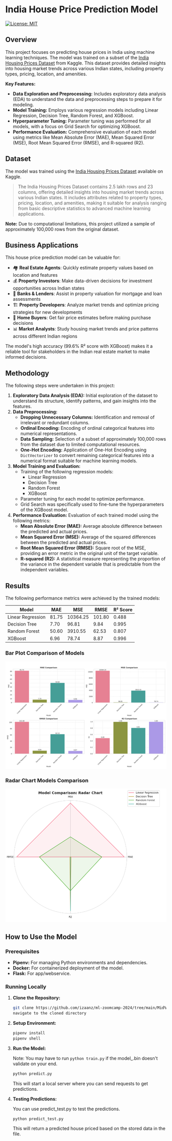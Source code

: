 # India House Price Prediction Model

[![License: MIT](https://img.shields.io/badge/License-MIT-yellow.svg)](https://opensource.org/licenses/MIT)

## Overview

This project focuses on predicting house prices in India using machine learning techniques. The model was trained on a subset of the [India Housing Prices Dataset](https://www.kaggle.com/datasets/ankushpanday1/india-house-price-prediction/data) from Kaggle.  This dataset provides detailed insights into housing market trends across various Indian states, including property types, pricing, location, and amenities.

**Key Features:**

* **Data Exploration and Preprocessing:**  Includes exploratory data analysis (EDA) to understand the data and preprocessing steps to prepare it for modeling.
* **Model Training:**  Employs various regression models including Linear Regression, Decision Tree, Random Forest, and XGBoost.
* **Hyperparameter Tuning:**  Parameter tuning was performed for all models, with a focus on Grid Search for optimizing XGBoost.
* **Performance Evaluation:**  Comprehensive evaluation of each model using metrics like Mean Absolute Error (MAE), Mean Squared Error (MSE), Root Mean Squared Error (RMSE), and R-squared (R2).

## Dataset

The model was trained using the [India Housing Prices Dataset](https://www.kaggle.com/datasets/ankushpanday1/india-house-price-prediction/data) available on Kaggle.

> The India Housing Prices Dataset contains 2.5 lakh rows and 23 columns, offering detailed insights into housing market trends across various Indian states. It includes attributes related to property types, pricing, location, and amenities, making it suitable for analysis ranging from basic descriptive statistics to advanced machine learning applications.

**Note:** Due to computational limitations, this project utilized a sample of approximately 100,000 rows from the original dataset.

## Business Applications

This house price prediction model can be valuable for:

- 🏘️ **Real Estate Agents**: Quickly estimate property values based on location and features
- 💰 **Property Investors**: Make data-driven decisions for investment opportunities across Indian states
- 🏦 **Banks & Lenders**: Assist in property valuation for mortgage and loan assessments
- 🏗️ **Property Developers**: Analyze market trends and optimize pricing strategies for new developments
- 🏡 **Home Buyers**: Get fair price estimates before making purchase decisions
- 📊 **Market Analysts**: Study housing market trends and price patterns across different Indian regions

The model's high accuracy (99.6% R² score with XGBoost) makes it a reliable tool for stakeholders in the Indian real estate market to make informed decisions.

## Methodology

The following steps were undertaken in this project:

1. **Exploratory Data Analysis (EDA):**  Initial exploration of the dataset to understand its structure, identify patterns, and gain insights into the features.
2. **Data Preprocessing:**
    * **Dropping Unnecessary Columns:** Identification and removal of irrelevant or redundant columns.
    * **Ordinal Encoding:** Encoding of ordinal categorical features into numerical representations.
    * **Data Sampling:**  Selection of a subset of approximately 100,000 rows from the dataset due to limited computational resources.
    * **One-Hot Encoding:** Application of One-Hot Encoding using `DictVectorizer` to convert remaining categorical features into a numerical format suitable for machine learning models.
3. **Model Training and Evaluation:**
    * Training of the following regression models:
        * Linear Regression
        * Decision Tree
        * Random Forest
        * XGBoost
    * Parameter tuning for each model to optimize performance.
    * Grid Search was specifically used to fine-tune the hyperparameters of the XGBoost model.
4. **Performance Evaluation:**  Evaluation of each trained model using the following metrics:
    * **Mean Absolute Error (MAE):** Average absolute difference between the predicted and actual prices.
    * **Mean Squared Error (MSE):** Average of the squared differences between the predicted and actual prices.
    * **Root Mean Squared Error (RMSE):** Square root of the MSE, providing an error metric in the original unit of the target variable.
    * **R-squared (R2):**  A statistical measure representing the proportion of the variance in the dependent variable that is predictable from the independent variables.

## Results

The following performance metrics were achieved by the trained models:

| Model | MAE | MSE | RMSE | R² Score |
|-------|-----|-----|------|----------|
| Linear Regression | 81.75 | 10364.25 | 101.80 | 0.488 |
| Decision Tree | 7.70 | 96.81 | 9.84 | 0.995 |
| Random Forest | 50.60 | 3910.55 | 62.53 | 0.807 |
| XGBoost | 6.96 | 78.74 | 8.87 | 0.996 |

### Bar Plot Comparison of Models

![Model's Result Using Bar Plot](https://github.com/izaanz/ML-Indian-House-Prediction/blob/main/img/model_comparison_bar_chart.png)

### Radar Chart Models Comparison
![Model's Result Using Radar](https://github.com/izaanz/ML-Indian-House-Prediction/blob/main/img/model_comparison_radar_chart.png)

## How to Use the Model

### Prerequisites

- **Pipenv:** For managing Python environments and dependencies.
- **Docker:** For containerized deployment of the model.
- **Flask:** For app/webservice.

### Running Locally

1. **Clone the Repository:**
   ```bash
   git clone https://github.com/izaanz/ml-zoomcamp-2024/tree/main/Mid%20Term
   navigate to the cloned directory
   ```

2. **Setup Environment:**
   ```bash
   pipenv install
   pipenv shell
   ```

3. **Run the Model:**
   
   Note: You may have to run `python train.py` if the model_.bin doesn't validate on your end.
   
   ```bash
   python predict.py
   ```
   This will start a local server where you can send requests to get predictions.

4. **Testing Predictions:**

   You can use predict_test.py to test the predictions.
   
   ```bash
   python predict_test.py
   ```
   This will return a predicted house priced based on the stored data in the file.
